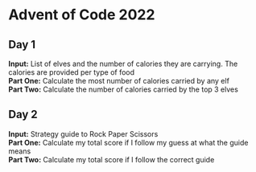 # Advent of Code 2022

## Day 1

**Input:** List of elves and the number of calories they are carrying. The calories are provided per type of food  
**Part One:** Calculate the most number of calories carried by any elf  
**Part Two:** Calculate the number of calories carried by the top 3 elves  

## Day 2

**Input:** Strategy guide to Rock Paper Scissors  
**Part One:** Calculate my total score if I follow my guess at what the guide means  
**Part Two:** Calculate my total score if I follow the correct guide  